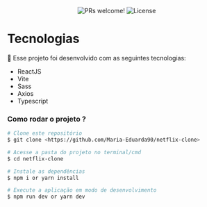 <p align="center">
 <img src="https://img.shields.io/static/v1?label=PRs&message=welcome&color=49AA26&labelColor=000000" alt="PRs welcome!" />

  <img alt="License" src="https://img.shields.io/static/v1?label=license&message=MIT&color=49AA26&labelColor=000000">
</p>

# Tecnologias

🚀 Esse projeto foi desenvolvido com as seguintes tecnologias:

- ReactJS
- Vite
- Sass
- Axios
- Typescript

### Como rodar o projeto ?

```bash
# Clone este repositório
$ git clone <https://github.com/Maria-Eduarda90/netflix-clone>

# Acesse a pasta do projeto no terminal/cmd
$ cd netflix-clone

# Instale as dependências
$ npm i or yarn install

# Execute a aplicação em modo de desenvolvimento
$ npm run dev or yarn dev

```

</br>
